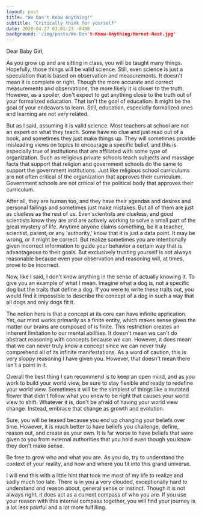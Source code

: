 ```yaml
---
layout: post
title: "We Don't Know Anything!"
subtitle: "Critically think for yourself"
date: 2020-04-27 03:01:23 -0400
background: '/img/posts/We-Don't-Know-Anything/Hornet-Nest.jpg'
---
```

Dear Baby Girl,

<p>As you grow up and are sitting in class, you will be taught many things. Hopefully, those things will be valid science. Still, even science is just a speculation that is based on observation and measurements. It doesn't mean it is complete or right. Though the more accurate and correct measurements and observations, the more likely it is closer to the truth. However, as a spoiler, don't expect to get anything close to the truth out of your formalized education.  That isn't the goal of education.  It might be the goal of your endeavors to learn. Still, education, especially formalized ones and learning are not very related.</p>

<p>But as I said, assuming it is valid science. Most teachers at school are not an expert on what they teach. Some have no clue and just read out of a book, and sometimes they just make things up. They will sometimes provide misleading views on topics to encourage a specific belief, and this is especially true of institutions that are affiliated with some type of organization. Such as religious private schools teach subjects and massage facts that support that religion and government schools do the same to support the government institutions.  Just like religious school curriculums are not often critical of the organization that approves their curriculum. Government schools are not critical of the political body that approves their curriculum.</p>

<p>After all, they are human too, and they have their agendas and desires and personal failings and sometimes just make mistakes. But all of them are just as clueless as the rest of us. Even scientists are clueless, and good scientists know they are and are actively working to solve a small part of the great mystery of life. Anytime anyone claims something, be it a teacher, scientist, parent, or any 'authority,' know that it is just a data point.    It may be wrong, or it might be correct.  But realize sometimes you are intentionally given incorrect information to guide your behavior a certain way that is advantageous to their goals.  But exclusively trusting yourself is not always reasonable because even your observation and reasoning will, at times, prove to be incorrect.</p>

<p>Now, like I said, I don't know anything in the sense of actually knowing it. To give you an example of what I mean. Imagine what a dog is, not a specific dog but the traits that define a dog. If you were to write these traits out, you would find it impossible to describe the concept of a dog in such a way that all dogs and only dogs fit it.</p>

<p>The notion here is that a concept at its core can have infinite application. Yet, our mind works primarily as a finite entity, which makes sense given the matter our brains are composed of is finite.  This restriction creates an inherent limitation to our mental abilities. It doesn't mean we can't do abstract reasoning with concepts because we can. However, it does mean that we can never truly know a concept since we can never truly comprehend all of its infinite manifestations. As a word of caution, this is very sloppy reasoning I have given you. However, that doesn't mean there isn't a point in it.</p>

<p>Overall the best thing I can recommend is to keep an open mind, and as you work to build your world view, be sure to stay flexible and ready to redefine your world view. Sometimes it will be the simplest of things like a mutated flower that didn't follow what you knew to be right that causes your world view to shift. Whatever it is, don't be afraid of having your world view change. Instead, embrace that change as growth and evolution.</p> 

<p>Sure, you will be teased because you end up changing your beliefs over time. However, it is much better to have beliefs you challenge, define, reason out, and create as your own. It is far worse to have beliefs that were given to you from external authorities that you hold even though you know they don't make sense.</p>

<p>Be free to grow who and what you are.  As you do, try to understand the context of your reality, and how and where you fit into this grand universe.</p>

<p>I will end this with a little hint that took me most of my life to realize and sadly much too late. There is in you a very clouded, exceptionally hard to understand and reason about, general sense or instinct. Though it is not always right, it does act as a current compass of who you are. If you use your reason with this internal compass together, you will find your journey is a lot less painful and a lot more fulfilling.</p>
